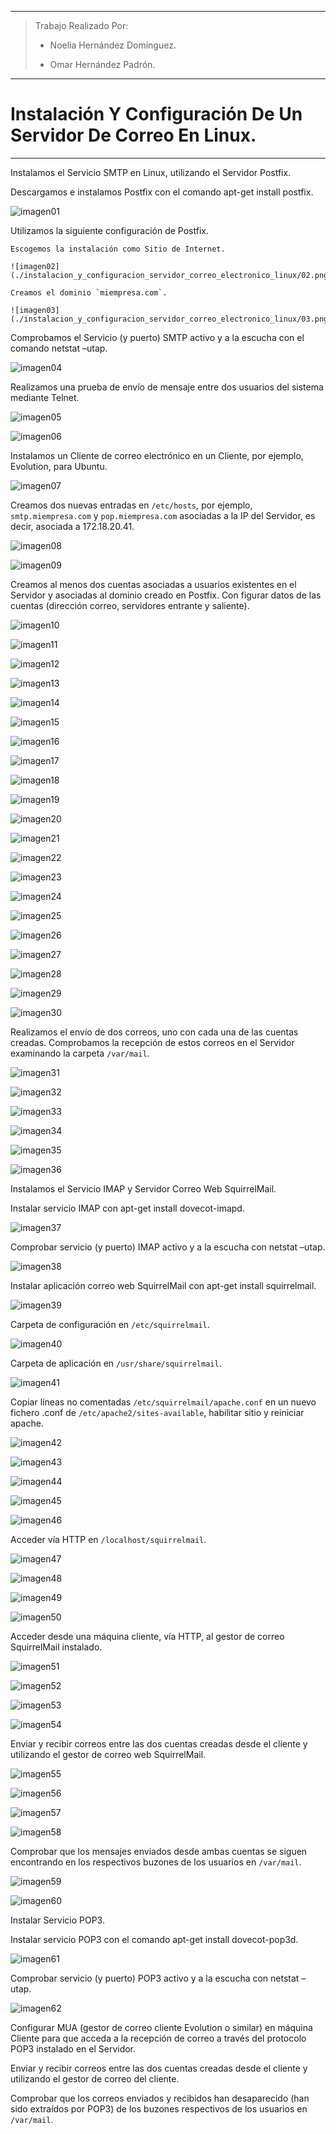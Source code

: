 ___

>Trabajo Realizado Por:
>
>* Noelia Hernández Domínguez.
>
>* Omar Hernández Padrón.

---

# **Instalación Y Configuración De Un Servidor De Correo En Linux.**

---

Instalamos el Servicio SMTP en Linux, utilizando el Servidor Postfix.

  Descargamos e instalamos Postfix con el comando apt-get install postfix.

  ![imagen01](./instalacion_y_configuracion_servidor_correo_electronico_linux/01.png)

  Utilizamos la siguiente configuración de Postfix.

    Escogemos la instalación como Sitio de Internet.

    ![imagen02](./instalacion_y_configuracion_servidor_correo_electronico_linux/02.png)

    Creamos el dominio `miempresa.com`.

    ![imagen03](./instalacion_y_configuracion_servidor_correo_electronico_linux/03.png)

  Comprobamos el Servicio (y puerto) SMTP activo y a la escucha con el comando netstat –utap.

  ![imagen04](./instalacion_y_configuracion_servidor_correo_electronico_linux/04.png)

  Realizamos una prueba de envío de mensaje entre dos usuarios del sistema mediante Telnet.

  ![imagen05](./instalacion_y_configuracion_servidor_correo_electronico_linux/05.png)

  ![imagen06](./instalacion_y_configuracion_servidor_correo_electronico_linux/06.png)

  Instalamos un Cliente de correo electrónico en un Cliente, por ejemplo, Evolution, para Ubuntu.

  ![imagen07](./instalacion_y_configuracion_servidor_correo_electronico_linux/07.png)

  Creamos dos nuevas entradas en `/etc/hosts`, por ejemplo, `smtp.miempresa.com` y `pop.miempresa.com` asociadas a la IP del Servidor, es decir, asociada a 172.18.20.41.

  ![imagen08](./instalacion_y_configuracion_servidor_correo_electronico_linux/08.png)

  ![imagen09](./instalacion_y_configuracion_servidor_correo_electronico_linux/09.png)

  Creamos al menos dos cuentas asociadas a usuarios existentes en el Servidor y asociadas al dominio creado en Postfix. Con figurar datos de las cuentas (dirección correo, servidores entrante y saliente).

  ![imagen10](./instalacion_y_configuracion_servidor_correo_electronico_linux/10.png)

  ![imagen11](./instalacion_y_configuracion_servidor_correo_electronico_linux/11.png)

  ![imagen12](./instalacion_y_configuracion_servidor_correo_electronico_linux/12.png)

  ![imagen13](./instalacion_y_configuracion_servidor_correo_electronico_linux/13.png)

  ![imagen14](./instalacion_y_configuracion_servidor_correo_electronico_linux/14.png)

  ![imagen15](./instalacion_y_configuracion_servidor_correo_electronico_linux/15.png)

  ![imagen16](./instalacion_y_configuracion_servidor_correo_electronico_linux/16.png)

  ![imagen17](./instalacion_y_configuracion_servidor_correo_electronico_linux/17.png)

  ![imagen18](./instalacion_y_configuracion_servidor_correo_electronico_linux/18.png)

  ![imagen19](./instalacion_y_configuracion_servidor_correo_electronico_linux/19.png)

  ![imagen20](./instalacion_y_configuracion_servidor_correo_electronico_linux/20.png)

  ![imagen21](./instalacion_y_configuracion_servidor_correo_electronico_linux/21.png)

  ![imagen22](./instalacion_y_configuracion_servidor_correo_electronico_linux/22.png)

  ![imagen23](./instalacion_y_configuracion_servidor_correo_electronico_linux/23.png)

  ![imagen24](./instalacion_y_configuracion_servidor_correo_electronico_linux/24.png)

  ![imagen25](./instalacion_y_configuracion_servidor_correo_electronico_linux/25.png)

  ![imagen26](./instalacion_y_configuracion_servidor_correo_electronico_linux/26.png)

  ![imagen27](./instalacion_y_configuracion_servidor_correo_electronico_linux/27.png)

  ![imagen28](./instalacion_y_configuracion_servidor_correo_electronico_linux/28.png)

  ![imagen29](./instalacion_y_configuracion_servidor_correo_electronico_linux/29.png)

  ![imagen30](./instalacion_y_configuracion_servidor_correo_electronico_linux/30.png)

  Realizamos el envío de dos correos, uno con cada una de las cuentas creadas. Comprobamos la recepción de estos correos en el Servidor examinando la carpeta `/var/mail`.

  ![imagen31](./instalacion_y_configuracion_servidor_correo_electronico_linux/31.png)

  ![imagen32](./instalacion_y_configuracion_servidor_correo_electronico_linux/32.png)

  ![imagen33](./instalacion_y_configuracion_servidor_correo_electronico_linux/33.png)

  ![imagen34](./instalacion_y_configuracion_servidor_correo_electronico_linux/34.png)

  ![imagen35](./instalacion_y_configuracion_servidor_correo_electronico_linux/35.png)

  ![imagen36](./instalacion_y_configuracion_servidor_correo_electronico_linux/36.png)

Instalamos el Servicio IMAP y Servidor Correo Web SquirrelMail.

  Instalar servicio IMAP con apt-get install dovecot-imapd.

  ![imagen37](./instalacion_y_configuracion_servidor_correo_electronico_linux/37.png)

  Comprobar servicio (y puerto) IMAP activo y a la escucha con netstat –utap.

  ![imagen38](./instalacion_y_configuracion_servidor_correo_electronico_linux/38.png)

  Instalar aplicación correo web SquirrelMail con apt-get install squirrelmail.

  ![imagen39](./instalacion_y_configuracion_servidor_correo_electronico_linux/39.png)

  Carpeta de configuración en `/etc/squirrelmail`.

  ![imagen40](./instalacion_y_configuracion_servidor_correo_electronico_linux/40.png)

  Carpeta de aplicación en `/usr/share/squirrelmail`.

  ![imagen41](./instalacion_y_configuracion_servidor_correo_electronico_linux/41.png)

  Copiar líneas no comentadas `/etc/squirrelmail/apache.conf` en un nuevo fichero .conf de `/etc/apache2/sites-available`, habilitar sitio y reiniciar apache.

  ![imagen42](./instalacion_y_configuracion_servidor_correo_electronico_linux/42.png)

  ![imagen43](./instalacion_y_configuracion_servidor_correo_electronico_linux/43.png)

  ![imagen44](./instalacion_y_configuracion_servidor_correo_electronico_linux/44.png)

  ![imagen45](./instalacion_y_configuracion_servidor_correo_electronico_linux/45.png)

  ![imagen46](./instalacion_y_configuracion_servidor_correo_electronico_linux/46.png)

  Acceder vía HTTP en `/localhost/squirrelmail`.

  ![imagen47](./instalacion_y_configuracion_servidor_correo_electronico_linux/47.png)

  ![imagen48](./instalacion_y_configuracion_servidor_correo_electronico_linux/48.png)

  ![imagen49](./instalacion_y_configuracion_servidor_correo_electronico_linux/49.png)

  ![imagen50](./instalacion_y_configuracion_servidor_correo_electronico_linux/50.png)

  Acceder desde una máquina cliente, vía HTTP, al gestor de correo SquirrelMail instalado.

  ![imagen51](./instalacion_y_configuracion_servidor_correo_electronico_linux/51.png)

  ![imagen52](./instalacion_y_configuracion_servidor_correo_electronico_linux/52.png)

  ![imagen53](./instalacion_y_configuracion_servidor_correo_electronico_linux/53.png)

  ![imagen54](./instalacion_y_configuracion_servidor_correo_electronico_linux/54.png)

  Enviar  y  recibir  correos  entre  las  dos  cuentas  creadas  desde  el  cliente  y  utilizando  el gestor de correo web SquirrelMail.

  ![imagen55](./instalacion_y_configuracion_servidor_correo_electronico_linux/55.png)

  ![imagen56](./instalacion_y_configuracion_servidor_correo_electronico_linux/56.png)

  ![imagen57](./instalacion_y_configuracion_servidor_correo_electronico_linux/57.png)

  ![imagen58](./instalacion_y_configuracion_servidor_correo_electronico_linux/58.png)

  Comprobar que los mensajes enviados desde ambas cuentas se siguen encontrando en los respectivos buzones de los usuarios en `/var/mail`.

  ![imagen59](./instalacion_y_configuracion_servidor_correo_electronico_linux/59.png)

  ![imagen60](./instalacion_y_configuracion_servidor_correo_electronico_linux/60.png)

Instalar Servicio POP3.

  Instalar servicio POP3 con el comando apt-get install dovecot-pop3d.

  ![imagen61](./instalacion_y_configuracion_servidor_correo_electronico_linux/61.png)

  Comprobar servicio (y puerto) POP3 activo y a la escucha con netstat –utap.

  ![imagen62](./instalacion_y_configuracion_servidor_correo_electronico_linux/62.png)

  Configurar  MUA  (gestor  de  correo  cliente  Evolution  o  similar)  en  máquina  Cliente  para que  acceda  a  la  recepción  de  correo  a  través  del  protocolo  POP3  instalado  en  el Servidor.

  Enviar  y  recibir  correos  entre  las  dos  cuentas  creadas  desde  el  cliente  y  utilizando  el gestor de correo del cliente.

  Comprobar  que  los  correos  enviados  y  recibidos  han  desaparecido  (han  sido  extraídos por POP3) de los buzones respectivos de los usuarios en `/var/mail`.
